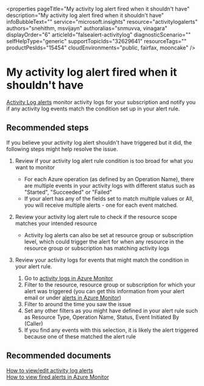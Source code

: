 <properties
	pageTitle="My activity log alert fired when it shouldn't have"
	description="My activity log alert fired when it shouldn't have"
	infoBubbleText=""
	service="microsoft.insights"
	resource="activitylogalerts"
	authors="snehithm, msvijayn"
	authoralias="snmuvva, vinagara"
	displayOrder="6"
	articleId="falsealert-activitylog"
	diagnosticScenario=""
	selfHelpType="generic"
	supportTopicIds="32629641"
	resourceTags=""
	productPesIds="15454"​
	cloudEnvironments="public, fairfax, mooncake"
/>

# My activity log alert fired when it shouldn't have

[Activity Log alerts](https://docs.microsoft.com/azure/monitoring-and-diagnostics/monitoring-activity-log-alerts?toc=/azure/azure-monitor/toc.json) monitor activity logs for your subscription and notify you if any activity log events match the condition set up in your alert rule.

## **Recommended steps**

If you believe your activity log alert shouldn't have triggered but it did, the following steps might help resolve the issue.

1. Review if your activity log alert rule condition is too broad for what you want to monitor
    - For each Azure operation (as defined by an Operation Name), there are multiple events in your activity logs with different status such as "Started", "Succeeded" or "Failed"
    - If your alert has any of the fields set to match multiple values or All, you will receive multiple alerts - one for each event matched.

2. Review your activity log alert rule to check if the resource scope matches your intended resource
    - Activity log alerts can also be set at resource group or subscription level, which could trigger the alert for when any resource in the resource group or subscription has matching activity logs

3. Review your activity logs for events that might match the condition in your alert rule.
    1. Go to [activity logs in Azure Monitor](https://portal.azure.com/#blade/Microsoft_Azure_Monitoring/AzureMonitoringBrowseBlade/activityLog)
    1. Filter to the resource, resource group or subscription for which your alert was triggered (you can get this information from your alert email or under [alerts in Azure Monitor](https://portal.azure.com/#blade/Microsoft_Azure_Monitoring/AzureMonitoringBrowseBlade/alertsV2))
    1. Filter to around the time you saw the issue
    1. Set any other filters as you might have defined in your alert rule such as Resource Type, Operation Name, Status, Event Initiated By (Caller)
    1. If you find any events with this selection, it is likely the alert triggered because one of these matched the alert rule

## **Recommended documents**

[How to view/edit activity log alerts](https://docs.microsoft.com/azure/azure-monitor/platform/alerts-activity-log)<br>
[How to view fired alerts in Azure Monitor](https://docs.microsoft.com/azure/azure-monitor/platform/alerts-managing-alert-instances)